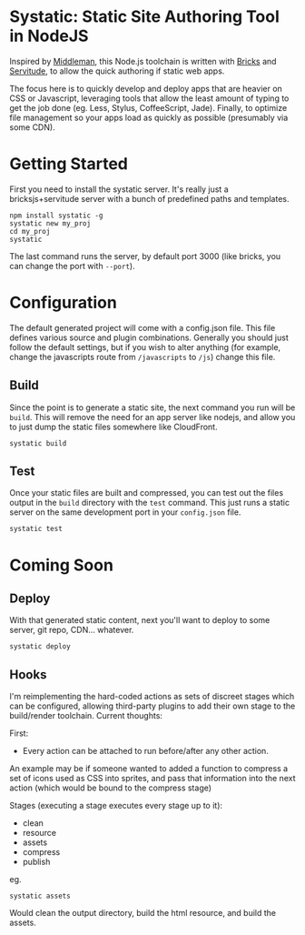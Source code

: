 # Systatic: Static Site Authoring Tool in NodeJS

Inspired by [Middleman](http://middlemanapp.com), this Node.js toolchain is written with [Bricks](http://bricksjs.com) and [Servitude](https://github.com/JerrySievert/servitude), to allow the quick authoring if static web apps.

The focus here is to quickly develop and deploy apps that are heavier on CSS or Javascript, leveraging tools that allow the least amount of typing to get the job done (eg. Less, Stylus, CoffeeScript, Jade). Finally, to optimize file management so your apps load as quickly as possible (presumably via some CDN).

# Getting Started

First you need to install the systatic server. It's really just a bricksjs+servitude server with a bunch of predefined paths and templates.

```
npm install systatic -g
systatic new my_proj
cd my_proj
systatic
```

The last command runs the server, by default port 3000 (like bricks, you can change the port with `--port`).

# Configuration

The default generated project will come with a config.json file. This file defines various source and plugin combinations. Generally you should just follow the default settings, but if you wish to alter anything (for example, change the javascripts route from `/javascripts` to `/js`) change this file.

## Build

Since the point is to generate a static site, the next command you run will be `build`. This will remove the need for an app server like nodejs, and allow you to just dump the static files somewhere like CloudFront.

```
systatic build
```

## Test

Once your static files are built and compressed, you can test out the files output in the `build` directory with the `test` command. This just runs a static server on the same development port in your `config.json` file.

```
systatic test
```

# Coming Soon

## Deploy

With that generated static content, next you'll want to deploy to some server, git repo, CDN... whatever.

```
systatic deploy
```

## Hooks

I'm reimplementing the hard-coded actions as sets of discreet stages which can be configured, allowing third-party plugins to add their own stage to the build/render toolchain. Current thoughts:

First:

* Every action can be attached to run before/after any other action.

An example may be if someone wanted to added a function to compress a set of icons used as CSS into sprites, and pass that information into the next action (which would be bound to the compress stage)

Stages (executing a stage executes every stage up to it):

* clean
* resource
* assets
* compress
* publish

eg.

```
systatic assets
```

Would clean the output directory, build the html resource, and build the assets.
